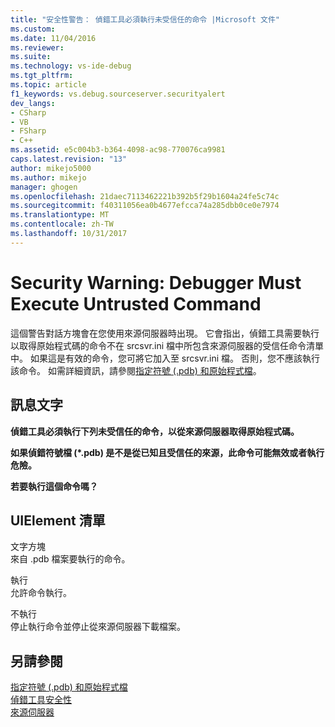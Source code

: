 ```yaml
---
title: "安全性警告： 偵錯工具必須執行未受信任的命令 |Microsoft 文件"
ms.custom: 
ms.date: 11/04/2016
ms.reviewer: 
ms.suite: 
ms.technology: vs-ide-debug
ms.tgt_pltfrm: 
ms.topic: article
f1_keywords: vs.debug.sourceserver.securityalert
dev_langs:
- CSharp
- VB
- FSharp
- C++
ms.assetid: e5c004b3-b364-4098-ac98-770076ca9981
caps.latest.revision: "13"
author: mikejo5000
ms.author: mikejo
manager: ghogen
ms.openlocfilehash: 21daec7113462221b392b5f29b1604a24fe5c74c
ms.sourcegitcommit: f40311056ea0b4677efcca74a285dbb0ce0e7974
ms.translationtype: MT
ms.contentlocale: zh-TW
ms.lasthandoff: 10/31/2017
---
```

# <a name="security-warning-debugger-must-execute-untrusted-command"></a>Security Warning: Debugger Must Execute Untrusted Command
這個警告對話方塊會在您使用來源伺服器時出現。 它會指出，偵錯工具需要執行以取得原始程式碼的命令不在 srcsvr.ini 檔中所包含來源伺服器的受信任命令清單中。 如果這是有效的命令，您可將它加入至 srcsvr.ini 檔。 否則，您不應該執行該命令。 如需詳細資訊，請參閱[指定符號 (.pdb) 和原始程式檔](../debugger/specify-symbol-dot-pdb-and-source-files-in-the-visual-studio-debugger.md)。  
  
## <a name="message-text"></a>訊息文字  
 **偵錯工具必須執行下列未受信任的命令，以從來源伺服器取得原始程式碼。**  
  
 **如果偵錯符號檔 (\*.pdb) 是不是從已知且受信任的來源，此命令可能無效或者執行危險。**  
  
 **若要執行這個命令嗎？**  
  
## <a name="uielement-list"></a>UIElement 清單  
 文字方塊  
 來自 .pdb 檔案要執行的命令。  
  
 執行  
 允許命令執行。  
  
 不執行  
 停止執行命令並停止從來源伺服器下載檔案。  
  
## <a name="see-also"></a>另請參閱  
 [指定符號 (.pdb) 和原始程式檔](../debugger/specify-symbol-dot-pdb-and-source-files-in-the-visual-studio-debugger.md)   
 [偵錯工具安全性](../debugger/debugger-security.md)   
 [來源伺服器](http://msdn.microsoft.com/library/windows/desktop/ms680641\(v=vs.85\).aspx)